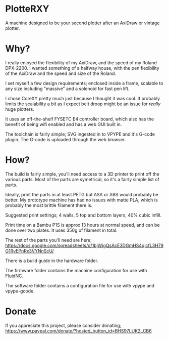# PlotteRXY
A machine designed to be your second plotter after an AxiDraw or vintage plotter.

# Why?
I really enjoyed the flexibility of my AxiDraw, and the speed of my Roland DPX-2200. I wanted something of a halfway house, with the pen flexibility of the AxiDraw and the speed and size of the Roland.

I set myself a few design requirements; enclosed inside a frame, scalable to any size including "massive" and a solenoid for fast pen lift.

I chose CoreXY pretty much just because I thought it was cool. It probably limits the scalability a bit as I expect belt droop might be an issue for _really_ huge plotters.

It uses an off-the-shelf FYSETC E4 controller board, which also has the benefit of being wifi enabled and has a web GUI built in.

The toolchain is fairly simple; SVG ingested in to VPYPE and it's G-code plugin. The G-code is uploaded through the web browser.

# How?

The build is fairly simple, you'll need access to a 3D printer to print off the various parts. Most of the parts are symetrical, so it's a fairly simple list of parts.

Ideally, print the parts in at least PETG but ASA or ABS would probably be better. My prototype machine has had no issues with matte PLA, which is probably the most brittle filament there is.

Suggested print settings; 4 walls, 5 top and bottom layers, 40% cubic infill.

Print time on a Bambu P1S is approx 13 hours at normal speed, and can be done over two plates. It uses 350g of filament in total.

The rest of the parts you'll need are here; https://docs.google.com/spreadsheets/d/1bjWigQsAcE3DGmHS4qicfL3H79G1RvEPnRx3VYNnScU/

There is a build guide in the hardware folder.

The firmware folder contains the machine configuration for use with FluidNC.

The software folder contains a configuration file for use with vpype and vpype-gcode.

# Donate

If you appreciate this project, please consider donating; https://www.paypal.com/donate/?hosted_button_id=BHS97LUK2LCB6
